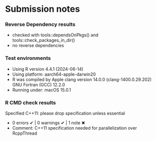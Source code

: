 # Submission notes
### Reverse Dependency results
* checked with tools::dependsOnPkgs() and tools::check_packages_in_dir()
* no reverse dependencies

### Test environments
* Using R version 4.4.1 (2024-06-14)
* Using platform: aarch64-apple-darwin20
* R was compiled by
  Apple clang version 14.0.0 (clang-1400.0.29.202)
  GNU Fortran (GCC) 12.2.0
* Running under: macOS 15.0.1

### R CMD check results
Specified C++11: please drop specification unless essential
* 0 errors ✔ | 0 warnings ✔ | 1 note ✖
* Comment: C++11 specification needed for parallelization over RcppThread
